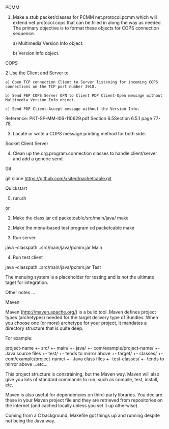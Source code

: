 PCMM

1. Make a stub packet/classes for PCMM net.protocol.pcmm which will extend net.protocol.cops that can be filled in along the way as needed.  The primary objective is to format these objects for COPS connection sequence.

	a) Multimedia Version Info object.

	b) Version Info object.


COPS

2 Use the Client and Server to 

	a) Open TCP connection Client to Server listening for incoming COPS connections on the TCP port number 3918.

	b) Send PEP COPS Server OPN to Client PDP Client-Open message without Multimedia Version Info object.

	c) Send PDP Client-Accept message without the Version Info.


Reference: PKT-SP-MM-I06-110629.pdf Section 6.5Section 6.5.1  page 77-78.

3. Locate or write a COPS message printing method for both side.

Socket Client Server

4. Clean up the org.program.connection classes to handle client/server and add a generic send.


Git

git clone https://github.com/xsited/packetcable.git

Quickstart

0. run.sh

or

1. Make the class jar
cd packetcable/src/main/java/
make

2. Make the menu-based test program
cd packetcable
make

3. Run server 

java -classpath .:src/main/java/pcmm.jar Main 

4. Run test client

java -classpath .:src/main/java/pcmm.jar Test

The menuing system is a placeholder for testing and is not the ultimate taget for integration.

Other notes ...

Maven

Maven (http://maven.apache.org/) is a build tool. Maven defines project types (archetypes) needed for the target delivery type of Bundles. When you choose one (or more) archetype for your project, it mandates a directory structure that is quite deep. 

For example:

project-name
+- src/
   +- main/
      +- java/
         +- com/example/project-name/
            +- Java source files
   +- test/
      +- tends to mirror above
+- target/
   +- classes/
      +- com/example/project-name/
         +- Java class files
   +- test-classes/
      +- tends to mirror above
...etc...

This project structure is constraining, but the Maven way.  Maven will also give you lots of standard commands to run, such as compile, test, install, etc.

Maven is also useful for dependencies on third-party libraries. You declare these in your Maven project file and they are retrieved from repositories on the internet (and cached locally unless you set it up otherwise).

Coming from a C background, Makefile got things up and running despite not being the Java way. 

